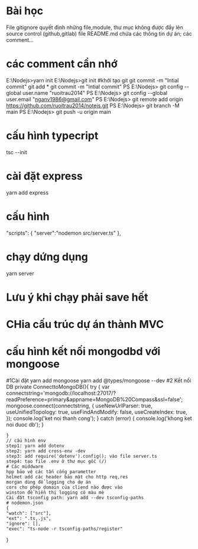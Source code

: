# Bài học
File gitignore quyết định những file,module, thư mục không được đẩy lên source control (github,gitlab)
file README.md chứa các thông tin dự án; các comment...
# các comment cần nhớ
E:\Nodejs>yarn init
E:\Nodejs>git init    #khởi tạo git
git commit -m "Intial commit"
git add * 
git commit -m "Intial commit"
PS E:\Nodejs> git config --global user.name "ruoitrau2014"
PS E:\Nodejs> git config --global user.email "nganv1986@gmail.com"
PS E:\Nodejs> git remote add origin https://github.com/ruoitrau2014/notejs.git
PS E:\Nodejs> git branch -M main
PS E:\Nodejs> git push -u origin main

# cấu hình typecript
tsc --init
# cài đặt express
yarn add express
# cấu hình
 "scripts": {
    "server":"nodemon src/server.ts"
  },
# chạy dứng dụng
yarn server
# Lưu ý khi chạy phải save hết
# CHia cấu trúc dự án thành MVC
# cấu hình kết nối mongodbd với mongoose
#1Cài đặt
yarn add mongoose
yarn add @types/mongoose --dev
#2 Kết nối DB
  private ConnecttoMongoDB(){
        try {
            var connectstring='mongodb://localhost:27017/?readPreference=primary&appname=MongoDB%20Compass&ssl=false';
            mongoose.connect(connectstring, {
                useNewUrlParser: true,
                useUnifiedTopology: true,
                useFindAndModify: false,
                useCreateIndex: true,
            });
            console.log('ket noi thanh cong');
        } catch (error) {
            console.log('khong ket noi duoc db');
        }
      

    }
    // cấu hình env
    step1: yarn add dotenv
    step2: yarn add cross-env -dev
    step3: add require('dotenv').config(); vào file server.ts
    step4: tạo file .env ở thư mục gốc (/)
    # Các middware
    hpp bảo vệ các tấn cống parametter
    helmet add các header bảo mật cho http req,res
    morgan dùng để logging cho dự án
    cors cho phép domain của cliend nào được vào
    winston để hiển thị logging có màu mè
    Cài đặt tsconfig path: yarn add --dev tsconfig-paths
    # nodemon.json
    {
    "watch": ["src"],
    "ext": ".ts,.js",
    "ignore": [],
    "exec": "ts-node -r tsconfig-paths/register"
  }

    